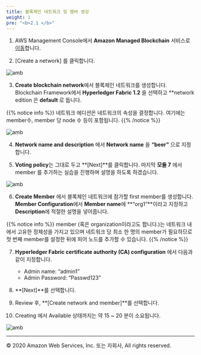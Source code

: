```yaml
---
title: 블록체인 네트워크 및 멤버 생성 
weight: 1
pre: "<b>2.1 </b>"
---
```


1. AWS Management Console에서 **Amazon Managed Blockchain** 서비스로 [이동](https://console.aws.amazon.com/managedblockchain/home?region=us-east-1#firstRun)합니다.

2. [Create a network] 를 클릭합니다.

![amb](/lab3/image/amb_1.png)

3. **Create blockchain network**에서 블록체인 네트워크를 생성합니다. Blockchain Framework에서 **Hyperledger Fabric 1.2** 을 선택하고 **network edition 은 **default** 로 둡니다.

{{% notice info %}}
네트워크 에디션은 네트워크의 속성을 결정합니다. 여기에는 member수, member 당 node 수 등이 포함됩니다.
{{% /notice %}}

![amb](/lab3/image/amb_2.png)

4. **Network name and description** 에서 **Network name** 을 **“beer”** 으로 지정합니다. 

5. **Voting policy**는 그대로 두고 **[Next]**를 클릭합니다. 마지막 **모듈 7** 에서 member 를 추가하는 실습을 진행하며 설명을 하도록 하겠습니다. 

![amb](/lab3/image/amb_3.png)

6. **Create Member** 에서 블록체인 네트워크에 참가할 first member를 생성합니다. **Member Configuration**에서 **Member name**에 **“org1”**이라고 지정하고 **Description**에 적절한 설명을 넣어줍니다.

{{% notice info %}}
member (혹은 organization이라고도 합니다.)는 네트워크 내에서 고유한 정체성을 가지고 있으며 네트워크 당 최소 한 명의 member가 필요하므로 첫 번째 member를 설정한 뒤에 피어 노드를 추가할 수 있습니다. 
{{% /notice %}}

7. **Hyperledger Fabric certificate authority (CA) configuration** 에서 다음과 같이 지정합니다. 
	- Admin name: “admin1”
  	- Admin Password: “Passwd123”

8. **[Next]**를 선택합니다. 

9. Review 후, **[Create network and member]**를 선택합니다. 

10. Creating 에서 Available 상태까지는 약 15 ~ 20 분이 소요됩니다. 

![amb](/lab3/image/amb_4.png)



 
---
© 2020 Amazon Web Services, Inc. 또는 자회사, All rights reserved.

